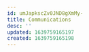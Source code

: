 ```yaml
---
id: umJapkscZv0JND8gXmMy-
title: Communications
desc: ''
updated: 1639759165197
created: 1639759165198
---
```


